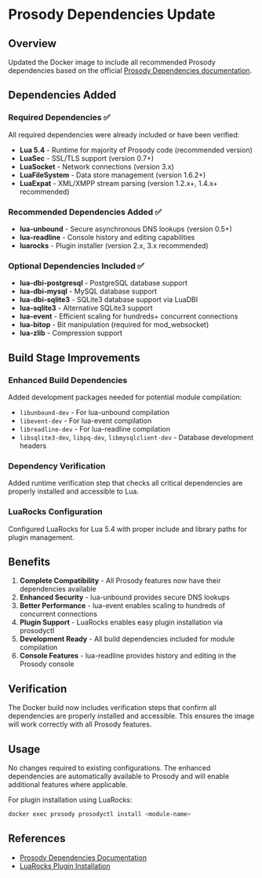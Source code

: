 # Prosody Dependencies Update

## Overview

Updated the Docker image to include all recommended Prosody dependencies based on the official [Prosody Dependencies documentation](https://prosody.im/doc/depends).

## Dependencies Added

### Required Dependencies ✅

All required dependencies were already included or have been verified:

- **Lua 5.4** - Runtime for majority of Prosody code (recommended version)
- **LuaSec** - SSL/TLS support (version 0.7+)
- **LuaSocket** - Network connections (version 3.x)  
- **LuaFileSystem** - Data store management (version 1.6.2+)
- **LuaExpat** - XML/XMPP stream parsing (version 1.2.x+, 1.4.x+ recommended)

### Recommended Dependencies Added ✅

- **lua-unbound** - Secure asynchronous DNS lookups (version 0.5+)
- **lua-readline** - Console history and editing capabilities
- **luarocks** - Plugin installer (version 2.x, 3.x recommended)

### Optional Dependencies Included ✅

- **lua-dbi-postgresql** - PostgreSQL database support
- **lua-dbi-mysql** - MySQL database support  
- **lua-dbi-sqlite3** - SQLite3 database support via LuaDBI
- **lua-sqlite3** - Alternative SQLite3 support
- **lua-event** - Efficient scaling for hundreds+ concurrent connections
- **lua-bitop** - Bit manipulation (required for mod_websocket)
- **lua-zlib** - Compression support

## Build Stage Improvements

### Enhanced Build Dependencies

Added development packages needed for potential module compilation:

- `libunbound-dev` - For lua-unbound compilation
- `libevent-dev` - For lua-event compilation  
- `libreadline-dev` - For lua-readline compilation
- `libsqlite3-dev`, `libpq-dev`, `libmysqlclient-dev` - Database development headers

### Dependency Verification

Added runtime verification step that checks all critical dependencies are properly installed and accessible to Lua.

### LuaRocks Configuration

Configured LuaRocks for Lua 5.4 with proper include and library paths for plugin management.

## Benefits

1. **Complete Compatibility** - All Prosody features now have their dependencies available
2. **Enhanced Security** - lua-unbound provides secure DNS lookups
3. **Better Performance** - lua-event enables scaling to hundreds of concurrent connections
4. **Plugin Support** - LuaRocks enables easy plugin installation via prosodyctl
5. **Development Ready** - All build dependencies included for module compilation
6. **Console Features** - lua-readline provides history and editing in the Prosody console

## Verification

The Docker build now includes verification steps that confirm all dependencies are properly installed and accessible. This ensures the image will work correctly with all Prosody features.

## Usage

No changes required to existing configurations. The enhanced dependencies are automatically available to Prosody and will enable additional features where applicable.

For plugin installation using LuaRocks:

```bash
docker exec prosody prosodyctl install <module-name>
```

## References

- [Prosody Dependencies Documentation](https://prosody.im/doc/depends)
- [LuaRocks Plugin Installation](https://prosody.im/doc/plugins#installing)
